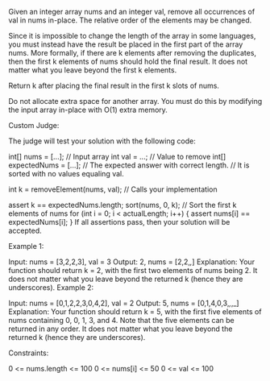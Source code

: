 Given an integer array nums and an integer val, remove all occurrences of val in
nums in-place. The relative order of the elements may be changed.

Since it is impossible to change the length of the array in some languages, you
must instead have the result be placed in the first part of the array nums. More
formally, if there are k elements after removing the duplicates, then the first
k elements of nums should hold the final result. It does not matter what you
leave beyond the first k elements.

Return k after placing the final result in the first k slots of nums.

Do not allocate extra space for another array. You must do this by modifying the
input array in-place with O(1) extra memory.

Custom Judge:

The judge will test your solution with the following code:

int[] nums = [...]; // Input array int val = ...; // Value to remove int[]
expectedNums = [...]; // The expected answer with correct length. // It is
sorted with no values equaling val.

int k = removeElement(nums, val); // Calls your implementation

assert k == expectedNums.length; sort(nums, 0, k); // Sort the first k elements
of nums for (int i = 0; i < actualLength; i++) { assert nums[i] ==
expectedNums[i]; } If all assertions pass, then your solution will be accepted.

Example 1:

Input: nums = [3,2,2,3], val = 3 Output: 2, nums = [2,2,_,_] Explanation: Your
function should return k = 2, with the first two elements of nums being 2. It
does not matter what you leave beyond the returned k (hence they are
underscores). Example 2:

Input: nums = [0,1,2,2,3,0,4,2], val = 2 Output: 5, nums = [0,1,4,0,3,_,_,_]
Explanation: Your function should return k = 5, with the first five elements of
nums containing 0, 0, 1, 3, and 4. Note that the five elements can be returned
in any order. It does not matter what you leave beyond the returned k (hence
they are underscores).

Constraints:

0 <= nums.length <= 100 0 <= nums[i] <= 50 0 <= val <= 100
